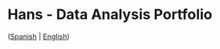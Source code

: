 # Hans - Data Analysis Portfolio 
([Spanish](https://github.com/HansAllTech/Hans_Data_Analysis_Portfolio/blob/main/Proyectos.md#tabla-de-contenido-es--en) | [English](https://github.com/HansAllTech/Hans_Data_Analysis_Portfolio/blob/main/Projects.md#table-of-content-es--en))                                                      
                                                                                                                                                                         
                                                                                         
                                                                                                             
                                                                                          
                                                                    
                                                     
                                                                               
                            
               
      
     
       
  
